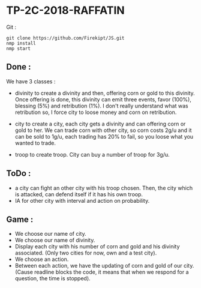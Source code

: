 # TP-2C-2018-RAFFATIN

Git :
```
git clone https://github.com/Firekipt/JS.git
nmp install
nmp start
```

## Done :
We have 3 classes :
  - divinity to create a divinity and then, offering corn or gold to this
  divinity. Once offering is done, this divinity can emit three events, favor (100%),
  blessing (5%) and retribution (1%). I don't really understand what was retribution so,
  I force city to loose money and corn on retribution.

  - city to create a city, each city gets a divinity and can offering corn or gold to her.
  We can trade corn with other city, so corn costs 2g/u and it can be sold to 1g/u,
  each trading has 20% to fail, so you loose what you wanted to trade.

  - troop to create troop. City can buy a number of troop for 3g/u.

## ToDo :
  - a city can fight an other city with his troop chosen. Then, the city which is attacked,
  can defend itself if it has his own troop.
  - IA for other city with interval and action on probability.

## Game :
  - We choose our name of city.
  - We choose our name of divinity.
  - Display each city with his number of corn and gold and his divinity associated.
  (Only two cities for now, own and a test city).
  - We choose an action.
  - Between each action, we have the updating of corn and gold of our city.
  (Cause readline blocks the code, it means that when we respond for a question, the time is stopped).
